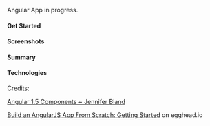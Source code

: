 




Angular App in progress. 





#### Get Started

#### Screenshots

#### Summary

#### Technologies


Credits:

[Angular 1.5 Components ~ Jennifer Bland](https://github.com/ratracegrad/ngconf-components-angular15)

[Build an AngularJS App From Scratch: Getting Started](https://egghead.io/series/angularjs-app-from-scratch-getting-started) on egghead.io

